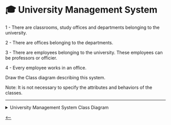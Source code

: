# 🎓 University Management System

1 - There are classrooms, study offices and departments belonging to the university.

2 - There are offices belonging to the departments.

3 - There are employees belonging to the university. These employees can be professors or officier.

4 - Every employee works in an office.

Draw the Class diagram describing this system.

Note: It is not necessary to specify the attributes and behaviors of the classes.

---

<details>
<summary>University Management System Class Diagram</summary>  
<a href="https://github.com/cengarm/HomeWorks-Patika/blob/main/README.md" target="_blank">
    <img src="https://sketchertest.blob.core.windows.net/previewimages/DCrRJ5uV2JiewPUuzPUpNg.png" alt="University Management System" title="University Management System" />
</a>
</details>

[<--](../ReadMe.md)
